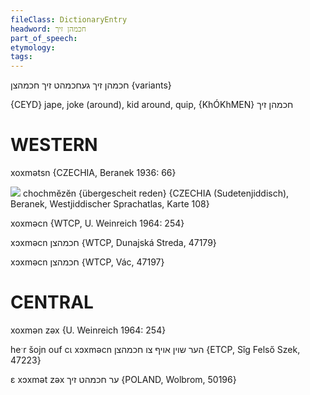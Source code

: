 ```yaml
---
fileClass: DictionaryEntry
headword: חכמהן זיך
part_of_speech: 
etymology: 
tags: 
---
```

חכמהן זיך
געחכמהט זיך
חכמהצן {variants}

{CEYD}
jape, joke (around), kid around, quip, {KhÓKhMEN} חכמהן זיך

WESTERN
========

xoxmətsn {CZECHIA, Beranek 1936: 66}

![](https://ia902902.us.archive.org/9/items/Yiddish-Dialect-Maps/Beranek_Karte_108.jpg)
chochmĕzĕn {übergescheit reden} {CZECHIA (Sudetenjiddisch), Beranek, Westjiddischer Sprachatlas, Karte 108}

xoxməcn {WTCP, U. Weinreich 1964: 254}

xɔxməcn חכמהצן {WTCP, Dunajská Streda, 47179}

xɔxməcn חכמהצן {WTCP, Vác, 47197}

CENTRAL
========

xoxmən zəx {U. Weinreich 1964: 254}

heˑr šojn ouf cɩ xɔxməcn הער שוין אויף צו חכמהצן {ETCP, Sîg Felső Szek, 47223}

ɛ xɔxmət zəx ער חכמהט זיך {POLAND, Wolbrom, 50196}

